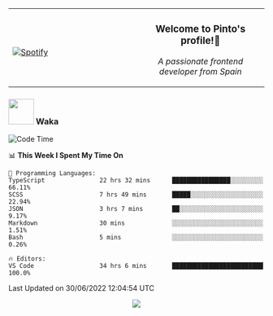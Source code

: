 <table width="100%" align="center"> 
  <tr>
  <td width="50%">
      
&nbsp; <br> [![Spotify](https://novatorem-zeta-rust.vercel.app/api/spotify)](https://open.spotify.com/user/novatorem-zeta-rust)

  </td>
  <td width="50%">
    <h3 align="center">Welcome to Pinto's profile!👋</h3>
    <p align="center"><em>A passionate frontend developer from Spain</em></p>
  </td>
  </table>

### <img src="https://media.giphy.com/media/VgCDAzcKvsR6OM0uWg/giphy.gif" width="50"> Waka

  <!--START_SECTION:waka-->
![Code Time](http://img.shields.io/badge/Code%20Time-601%20hrs%2041%20mins-blue)

📊 **This Week I Spent My Time On** 

```text
💬 Programming Languages: 
TypeScript               22 hrs 32 mins      ████████████████░░░░░░░░░   66.11% 
SCSS                     7 hrs 49 mins       █████░░░░░░░░░░░░░░░░░░░░   22.94% 
JSON                     3 hrs 7 mins        ██░░░░░░░░░░░░░░░░░░░░░░░   9.17% 
Markdown                 30 mins             ░░░░░░░░░░░░░░░░░░░░░░░░░   1.51% 
Bash                     5 mins              ░░░░░░░░░░░░░░░░░░░░░░░░░   0.26%

🔥 Editors: 
VS Code                  34 hrs 6 mins       █████████████████████████   100.0%

```


 Last Updated on 30/06/2022 12:04:54 UTC
<!--END_SECTION:waka-->

<div align="center">
<img src="https://github-readme-stats-gilt-tau.vercel.app/api/top-langs/?username=pinto-hub&layout=compact&theme=dracula" />
</div>
